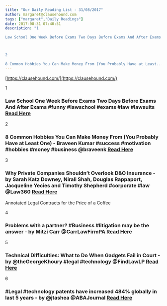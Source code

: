 ```yaml
---
title: "Our Daily Reading List - 31/08/2017"
author: margaret@clausehound.com
tags: ["margaret","Daily Readings"]
date: 2017-08-31 07:40:51
description: "1

Law School One Week Before Exams Two Days Before Exams And After Exams #funny #lawschool #exams #law #lawsuits Read Here



2

8 Common Hobbies You Can Make Money From (You Probably Have at Least..."
---
```


[https://clausehound.com/](https://clausehound.com/)

1

### Law School One Week Before Exams Two Days Before Exams And After Exams #funny #lawschool #exams #law #lawsuits [Read Here](https://www.pinterest.com/pin/16536723603531519/)

2

### 8 Common Hobbies You Can Make Money From (You Probably Have at Least One) - Braveen Kumar #success #motivation #hobbies #money #business @braveenk [Read Here](https://www.shopify.ca/blog/make-money-from-your-hobbies)

3

### Why Private Companies Shouldn’t Overlook D&O Insurance - by Sarah Katz Downey, Nirali Shah, Douglas Rappaport, Jacqueline Yecies and Timothy Shepherd #corporate #law @Law360 [Read Here](https://goo.gl/PVq1PM)

Annotated Legal Contracts
for the Price of a Coffee

4

### Problems with a partner? #Business #litigation may be the answer - by Mitzi Carr @CarrLawFirmPA  [Read Here](https://goo.gl/e9fKmn)

5

### Technical Difficulties: What to Do When Gadgets Fail in Court - by @theGeorgeKhoury #legal #technology @FindLawLP  [Read Here](https://goo.gl/6VbVhA)

6

### #Legal #technology patents have increased 484% globally in last 5 years - by @jtashea @ABAJournal [Read Here](https://goo.gl/S6wrog)